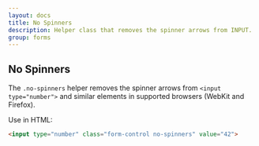 ```yaml
---
layout: docs
title: No Spinners
description: Helper class that removes the spinner arrows from INPUT.
group: forms
---
```


## No Spinners

The `.no-spinners` helper removes the spinner arrows from `<input type="number">` and similar elements in supported browsers (WebKit and Firefox).

Use in HTML:

```html
<input type="number" class="form-control no-spinners" value="42">
